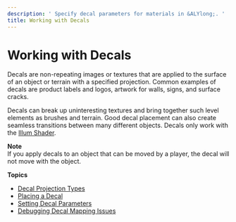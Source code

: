 ```yaml
---
description: ' Specify decal parameters for materials in &ALYlong;. '
title: Working with Decals
---
```

# Working with Decals<a name="mat-maps-decal-intro"></a>

Decals are non\-repeating images or textures that are applied to the surface of an object or terrain with a specified projection\. Common examples of decals are product labels and logos, artwork for walls, signs, and surface cracks\. 

Decals can break up uninteresting textures and bring together such level elements as brushes and terrain\. Good decal placement can also create seamless transitions between many different objects\. Decals only work with the [Illum Shader](shader-ref-illum.md)\. 

**Note**  
If you apply decals to an object that can be moved by a player, the decal will not move with the object\.

**Topics**
+ [Decal Projection Types](mat-maps-decal-types.md)
+ [Placing a Decal](mat-maps-decal-placing.md)
+ [Setting Decal Parameters](mat-maps-decal-creating.md)
+ [Debugging Decal Mapping Issues](material-maps-decal-debug.md)